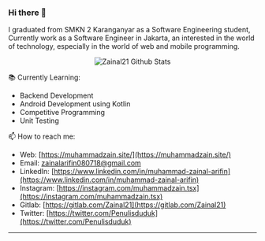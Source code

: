 ### Hi there 👋

I graduated from SMKN 2 Karanganyar as a Software Engineering student, Currently work as a Software Engineer in Jakarta, an interested in the world of technology, especially in the world of web and mobile programming.

<div align="center">
  <img src="https://github-readme-stats.vercel.app/api?username=zainal21&show_icons=true&theme=dracula" alt="Zainal21 Github Stats">
</div>

 📚 Currently Learning:
- Backend Development
- Android Development using Kotlin
- Competitive Programming
- Unit Testing 

📫 How to reach me:
- Web: [https://muhammadzain.site/](https://muhammadzain.site/)
- Email: [zainalarifin080718@gmail.com](mailto:muhamadzaindev@gmail.com)
- LinkedIn: [https://www.linkedin.com/in/muhammad-zainal-arifin](https://www.linkedin.com/in/muhammad-zainal-arifin)
- Instagram: [https://instagram.com/muhammadzain.tsx](https://instagram.com/muhammadzain.tsx)
- Gitlab: [https://gitlab.com/Zainal21](https://gitlab.com/Zainal21)
- Twitter: [https://twitter.com/Penulisduduk](https://twitter.com/Penulisduduk)

---
